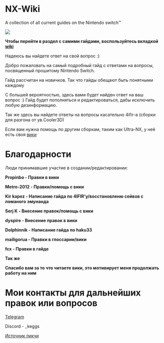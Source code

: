 # NX-Wiki
A collection of all current guides on the Nintendo switch™️


![](https://i.imgur.com/G7VItmh.png)


**Чтобы перейти в раздел с самими гайдами, воспользуйтесь вкладкой **[wiki](https://github.com/k1gs/NSX-Wiki-/wiki)****


Надеюсь вы найдете ответ на свой вопрос :)


Добро пожаловать на самый подробный гайд с ответами на вопросы, посвященный прошитому Nintendo Switch.

Гайд рассчитан на новичков. Так что гайды обещают быть понятными каждому

С большей вероятностью, здесь вами будет найден ответ на ваш вопрос :)
Гайд будет пополняться и редактироваться, дабы исключить любую дезинформацию.

Так же здесь вы найдете ответы на вопросы касательно 4ifir-a (сборки для разгона от ув.Cooler3D)

Если вам нужна помощь по другим сборкам, таким как Ultra-NX, у неё есть своя [вики](https://github.com/Ultra-NX/Ultra/wiki)


# Благодарности
Люди принимавшие участие в создании/редактировании: 

**Propinbo - Правки в вики**

**Metro-2012 - Правки/помощь с вики**

**Kir kapez - Написание гайда по 4IFIR'у/восстановленю сейвов с ломаного эмунанда**

**Serj K - Внесение правок/помощь с вики**

**dyspire - Внесение правок в вики**

**Dolphinnik - Написание гайда по haku33**

**mailigorua - Правки в глоссарии/вики**

**fcx - Правки в гайде**


**Так же**

**Спасибо вам за то что читаете вики, это мотивирует меня продолжать работу на ним**

# Мои контакты для дальнейших правок или вопросов

[Telegram](https://t.me/k1gsss)

Discord - _keggs

[Источник пикчи](https://www.youtube.com/watch?v=hPVx7IazcEw&pp=ygUJc3RhcmxpZ2h0)

